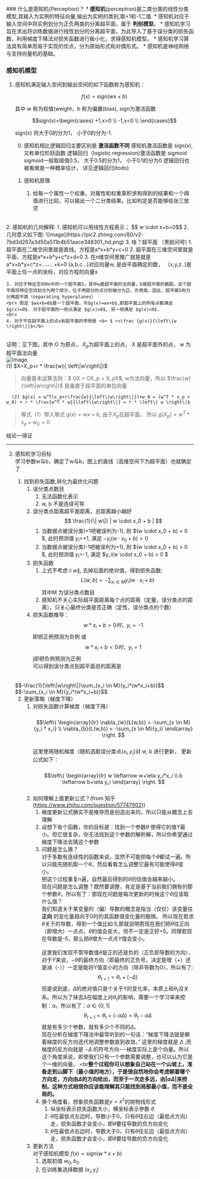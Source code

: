<head>
    <script src="https://cdn.mathjax.org/mathjax/latest/MathJax.js?config=TeX-AMS-MML_HTMLorMML" type="text/javascript"></script>
    <script type="text/x-mathjax-config">
        MathJax.Hub.Config({
            tex2jax: {
            skipTags: ['script', 'noscript', 'style', 'textarea', 'pre'],
            inlineMath: [['$','$']]
            }
        });
    </script>
</head>
### 什么是感知机(Perception)？
* <b>感知机</b>(perceptron)是二类分类的线性分类模型,其输入为实例的特征向量,输出为实例的类别,取+1和-1二值.
* 感知机对应于输入空间中将实例划分为正负两类的分离超平面，属于 <b>判别模型</b>。
* 感知机学习旨在求出将训练数据进行线性划分的分离超平面，为此导入了基于误分类的损失函数，利用梯度下降法对损失函数进行极小化，求得感知机模型。
* 感知机学习算法具有简单而易于实现的优点，分为原始形式和对偶形式。
* 感知机是神经网络与支持向量机的基础。

### 感知机模型
1. 感知机满足输入空间到输出空间的如下函数称为感知机：

    $$f(x)=sign(wx+b)$$
    
   其中 w 称为权值(weight，b 称为偏置(bias), sign为激活函数

    $$sign(x)=\begin{cases} +1,x>0 \\ -1,x<0 \\ \end{cases}$$
    
   sign(x) 将大于0的分为1， 小于0的分为-1.
   
    0. 感知机相比逻辑回归主要区别是 <b>激活函数不同</b>
        感知机激活函数是 sign(x),又称单位阶跃函数
        逻辑回归（logistic regression)激活函数是 sigmoid
        sigmoid一般取阈值0.5， 大于0.5的分为1， 小于0.1的分为0
        逻辑回归也被看做是一种概率估计， 详见逻辑回归(todo)
    
    1. 感知机原理
        1. 给每一个属性一个权重，对属性和权重乘积求和得到的结果和一个阈值进行比较，可以输出一个二分类结果。比如判定是否能够给张三放贷
<br>
    2. 感知机的几何解释:
        1. 感知机可以用线性方程表示；
        $$ w \cdot x+b=0$$
        2. 几何意义如下图:
        ![image](https://pic2.zhimg.com/80/v2-7bd3d267a3d50a511b4b51aace348301_hd.png)
        3. 啥？超平面 （黑脸问号)
            1. 超平面在二维空间里就是直线，方程是a*x+b*y+c=0
            2. 超平面在三维空间里就是平面，方程是a*x+b*y+c*z+d=0
            3. 在n维空间里推广就是就是a*x+b*y+c*z+........+k=0
               (a,b,c...)对应向量w, 是由平面确定的数，
              （x,y,z..)是平面上任一点的坐标，对应方程的向量x
<br>

    3. 对应于特征空间Rn中的一个超平面S，其中w是超平面的法向量，b是超平面的截距。这个超平面将特征空间划分为两个部分，位于两部分的点分别被分为正、负两类。因此，超平面S称为分离超平面（separating hyperplanes）
    <br> 假定 $wx+b=0$是一个超平面，令$g(x)=wx+b$,即超平面上的所有点都满足$g(x)=0$. 对于超平面的一侧点满足 $g(x)>0$, 另一侧满足 $g(x)<0$.
    <br>
    4. 对于不在超平面上的点x到超平面的举例是 <b> $ r=\frac {g(x)}{\left\|w \right\|}$</b>
  <br> 证明：见下图，其中 O 为原点， $X_p$为超平面上的点， X 是超平面外的点， w 为超平面法向量
  <br>![image](https://img-blog.csdn.net/20171015173343056?watermark/2/text/aHR0cDovL2Jsb2cuY3Nkbi5uZXQvSmFzdGVyX3dpc2RvbQ==/font/5a6L5L2T/fontsize/400/fill/I0JBQkFCMA==/dissolve/70/gravity/Center)
  <br> (1) $X=X_p+r * \frac{w}{ \left\|w\right\|}$
   >向量基本运算法则：$ OX = OX_p + X_pX$; w为法向量，所以 $\frac{w}{\left\|w\right\|}$ 是垂直于超平面的单位向量
      
      (2) $g(x) = w^T(x_p+r\frac{w}{\left\|w\right\|})+w_0 = (w^T * x_p + w_0) + r * \frac{w^T * w}{\left\|w\right\|} = r * \left\| w \right\|$
   >等式（1）带入等式 $g(x)=wx+b$, 由于$X_p$在超平面， 所以 $g(X_p) = w^T * x_p + w_0 = 0$
  
  结论一得证
  
---
2. 感知机学习目标
    <br>学习参数w与b，确定了w与b，图上的直线（高维空间下为超平面）也就确定了
    1. 找到损失函数,转化为最优化问题
        1. 误分类点数目
            1. 无法函数化表示
            2. w, b 不是连续可导
        2. 误分类点距离超平面距离，总距离越小越好
            $$ \frac{1}{\| w\|} | w \cdot x_0 + b | $$
            1. 当数据点被误分类(+1吧被误判为-1), 则 $(w \cdot x_0 + b) < 0 $, 此时预测值 $y_i$=+1, 满足 $-y_i(w \cdot x_0 + b) > 0$
            2. 当数据点被误分类(-1吧被误判为+1), 则 $(w \cdot x_0 + b) > 0 $, 此时预测值 $y_i$=-1, 满足 $y_i(w \cdot x_0 + b) > 0 $
        3. 损失函数
            1. 上式不考虑$\|w\|$, 去掉后面的绝对值，得到损失函数:
            $$ L(w,b) = -\sum_{x_i\in M}{y_i(w \cdot x_i + b)} $$
            其中M 为误分类点数目
            2. 感知机不关心实际超平面距离每个点的距离（定量，误分类点的距离），只关心最终分类是否正确（定性，误分类点的个数）
        4. 损失函数推导：
      <br> $$w*x_i+b>0时， y_i=-1$$即把正例预测为负例 或
      <br> $$w*x_i+b<0时， y_i=1$$j即把负例预测为正例
      <br> 可以得到误分类点到超平面总的距离是
      <br>
      <br>$$-\frac{1}{\left\|w\right\|}\sum_{x_i \in M}{y_i*(w*x_i+b)}$$
     <br> $$-\sum_{x_i \in M}{y_i*(w*x_i+b)}$$

    2. 更新策略（梯度下降）
        1. 对损失函数计算梯度（梯度下降）
  <br><br>$$\left\{ \begin{array}{lr} \nabla_{w}{L(w,b)} = -\sum_{x \in M}{y_i * x_i} \\ \nabla_{b}{L(w,b)} = -\sum_{x \in M}{y_i} \end{array} \right. $$<br>
  这里使用随机梯度（随机选取误分类点$(x_i, y_i)$对 w, b 进行更新， 更新公式如下：
  <br><br>$$\left\{ \begin{array}{lr} w \leftarrow w+\eta y_i*x_i \\ b \leftarrow b+\eta y_i  \end{array} \right. $$<br>
        2. 如何理解上面更新公式？(from 知乎(https://www.zhihu.com/question/57747902))
            1. 梯度更新公式确实不是推导而是创造出来的，所以只能从概念上去理解
            2. 设想下有个函数，你的目标是：找到一个参数$\theta$ 使得它的值$Y$最小。但它很复杂，你无法找到这个参数的解析解，所以你希望通过梯度下降法去猜这个参数
            3. 问题是怎么猜？
            <br>对于多数有连续性的函数来说，显然不可能把每个$\theta$都试一遍。所以只能先随机取一个$\theta$，然后看看怎么调整它最有可能使得$\theta$变小。
            <br>把这个过程重复n遍，自然最后得到的$\theta$的估值会越来越小。
            <br>现在问题是怎么调整？既然要调整，肯定是基于当前我们拥有的那个参数$\theta$，所以有了：那现在问题是每次更新的时候这个$\theta$应该取什么值？
            <br>我们知道关于某变量的（偏）导数的概念是指当（仅仅）该变量往 <b>正向</b> 的变化量趋向于0时的其函数值变化量的极限。 所以现在若求$\theta$关于的导数，得到一个值比如:5,那就说明若现在我们把$\theta$往正向（即增大）一点点，$\theta$的值会变大，但不一定是正好+5。同理若现在导数是-5，那么把$\theta$增大一点点$Y$值会变小。  
            <br>这里我们发现不管导数值$\theta$是正的还是负的（正负即导数的方向），对于$Y$来说，$-\theta$的最终方向（即最终的正负号，决定是增（+）还是减（-））一定是能将Y值变小的方向（除非导数为0）。所以有了:
            $$\theta_{t+1}=\theta_t + (-\Delta)$$但是说到底，$\Delta$的绝对值只是个关于Y的变化率，本质上和$\theta_t$没关系。所以为了抹去$\Delta$在幅度上对$\theta_t$的影响，需要一个学习率来控制：$\alpha$。所以有了：$\alpha \in \left(0,1\right]$
            $$\theta_{t+1}=\theta_t + (-\alpha \Delta) =\theta_t -\alpha \Delta$$就是有多少个参数，就有多少个不同的$\Delta$。
            <br>现在分析在梯度下降法中最常听到的一句话：“梯度下降法就是朝着梯度的反方向迭代地调整参数直到收敛。”   这里的梯度就是 $\Delta$ ,而梯度的反方向就是 $-\Delta$ 的符号方向---梯度实际上是个向量。所以这个角度来说，即使我们只有一个参数需要调整，也可以认为它是个一维的向量。 
            <br<b>整个过程你可以想象自己站在一个山坡上，准备走到山脚下（最小值的地方），于是很自然地你会考虑朝着哪个方向走，方向由$\Delta$的方向给出，而至于一次走多远，由$|\alpha\Delta|$来控制。这种方式相信你应该能理解其只能找到局部最小值，而不是全局的。</b>
            1. 换个角度看，想象损失函数是$y=x^2$的抛物线形式
                1. 纵坐标表示损失函数大小，横坐标表示参数 $\theta$
                2. $\theta$在最低点左边时，导数小于0，只有$\theta$往右边（最低点方向）走，损失函数才会变小，即$\theta$要往导数的负方向变化
                3. $\theta$在最低点右边时，导数大于0，只有$\theta$往左边（最低点方向）走，损失函数才会变小，即$\theta$要往导数的负方向变化
        1. 更新方法
            <br>对于感知机模型 $f(x)=sign(w*x+b)$
            1. 选取初值 $w_0, b_0$
            2. 在训练集选择数据 $(x_i, y_i)$  